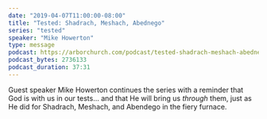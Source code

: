 ```yaml
---
date: "2019-04-07T11:00:00-08:00"
title: "Tested: Shadrach, Meshach, Abednego"
series: "tested"
speaker: "Mike Howerton"
type: message
podcast: https://arborchurch.com/podcast/tested-shadrach-meshach-abednego.m4a
podcast_bytes: 2736133
podcast_duration: 37:31
---
```


Guest speaker Mike Howerton continues the series with a reminder that God is with us in our tests... and that He will bring us *through* them, just as He did for Shadrach, Meshach, and Abendego in the fiery furnace. 

